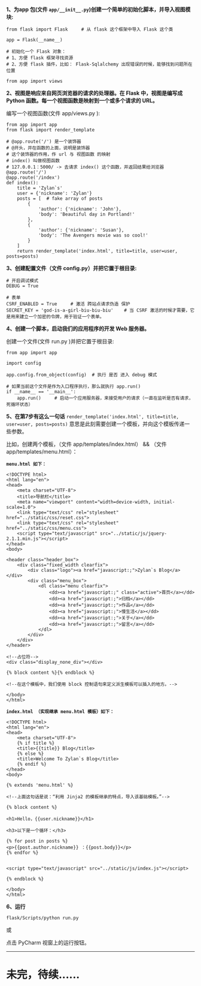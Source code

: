 
**1、为app 包(文件 `app/__init__.py`)创建一个简单的初始化脚本，并导入视图模块:**
```angular2html
from flask import Flask     # 从 flask 这个框架中导入 Flask 这个类

app = Flask(__name__)

# 初始化一个 Flask 对象：
# 1、方便 flask 框架寻找资源
# 2、方便 flask 插件，比如： Flask-Sqlalchemy 出现错误的时候，能够找到问题所在位置

from app import views
```

**2、视图是响应来自网页浏览器的请求的处理器。在 Flask 中，视图是编写成 Python 函数。每一个视图函数是映射到一个或多个请求的 URL。**

编写一个视图函数(文件 app/views.py ):
```angular2html
from app import app
from flask import render_template

# @app.route('/') 是一个装饰器
# @开头，并在函数的上面，说明是装饰器
# 这个装饰器的作用，作 url 与 视图函数 的映射
# index() 叫做视图函数
# 127.0.0.1：5000/ -> 去请求 index() 这个函数，并返回结果给浏览器
@app.route('/')
@app.route('/index')
def index():
    title = 'Zylan`s'
    user = {'nickname': 'Zylan'}
    posts = [  # fake array of posts
        {
            'author': {'nickname': 'John'},
            'body': 'Beautiful day in Portland!'
        },
        {
            'author': {'nickname': 'Susan'},
            'body': 'The Avengers movie was so cool!'
        }
    ]
    return render_template('index.html', title=title, user=user, posts=posts)
```

**3、创建配置文件（文件 config.py）并把它置于根目录:**
```angular2html
# 开启调试模式
DEBUG = True

# 表单
CSRF_ENABLED = True     # 激活 跨站点请求伪造 保护
SECRET_KEY = 'god-is-a-girl-biu-biu-biu'    # 当 CSRF 激活的时候才需要，它是用来建立一个加密的令牌，用于验证一个表单。
```


**4、创建一个脚本，启动我们的应用程序的开发 Web 服务器。**

创建一个文件(文件 run.py )并把它置于根目录:
```angular2html
from app import app

import config

app.config.from_object(config)  # 执行 是否 进入 debug 模式

# 如果当前这个文件是作为入口程序执行，那么就执行 app.run()
if __name__ == '__main__':
    app.run()     # 启动一个应用服务器，来接受用户的请求（一直在监听是否有请求，死循环状态）
```

**5、在第7步有这么一句话**
`render_template('index.html', title=title, user=user, posts=posts)`
意思是此刻需要创建一个模板，并向这个模板传递一些参数。

比如，创建两个模板，（文件 app/templates/index.html） && （文件 app/templates/menu.html）：

**`menu.html 如下：`**

```angular2html
<!DOCTYPE html>
<html lang="en">
<head>
    <meta charset="UTF-8">
    <title>导航栏</title>
    <meta name="viewport" content="width=device-width, initial-scale=1.0">
    <link type="text/css" rel="stylesheet" href="../static/css/reset.css">
    <link type="text/css" rel="stylesheet" href="../static/css/menu.css">
    <script type="text/javascript" src="../static/js/jquery-2.1.1.min.js"></script>
</head>
<body>

<header class="header_box">
    <div class="fixed_width clearfix">
        <div class="logo"><a href="javascript:;">Zylan`s Blog</a></div>
        <div class="menu_box">
            <dl class="menu clearfix">
                <dd><a href="javascript:;" class="active">首页</a></dd>
                <dd><a href="javascript:;">归档</a></dd>
                <dd><a href="javascript:;">作品</a></dd>
                <dd><a href="javascript:;">慢生活</a></dd>
                <dd><a href="javascript:;">关于</a></dd>
                <dd><a href="javascript:;">留言</a></dd>
            </dl>
        </div>
    </div>
</header>

<!--占位符-->
<div class="display_none_div"></div>

{% block content %}{% endblock %}

<!--在这个模板中，我们使用 block 控制语句来定义派生模板可以插入的地方。-->

</body>
</html>
```

**`index.html （实现继承 menu.html 模板）如下：`**

```angular2html
<!DOCTYPE html>
<html lang="en">
<head>
    <meta charset="UTF-8">
    {% if title %}
    <title>{{title}} Blog</title>
    {% else %}
    <title>Welcome To Zylan`s Blog</title>
    {% endif %}
</head>
<body>

{% extends 'menu.html' %}

<!--上面这句话是说：“利用 Jinja2 的模板继承的特点，导入该基础模板。”-->

{% block content %}

<h1>Hello，{{user.nickname}}</h1>

<h3>以下是一个循环：</h3>

{% for post in posts %}
<p>{{post.author.nickname}} ：{{post.body}}</p>
{% endfor %}


<script type="text/javascript" src="../static/js/index.js"></script>

{% endblock %}

</body>
</html>
```

**6、运行**
```angular2html
flask/Scripts/python run.py
```
或

点击 PyCharm 视窗上的运行按钮。

----------------------------------------------------
**未完，待续......**
====
